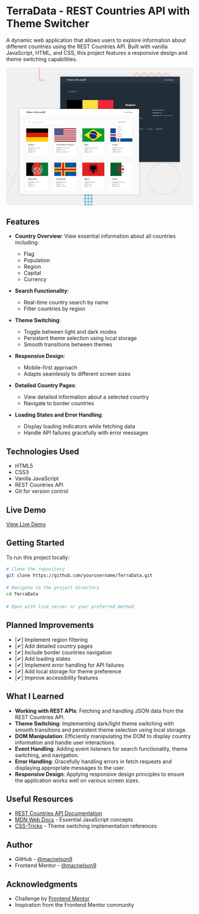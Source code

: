 # TerraData - REST Countries API with Theme Switcher

A dynamic web application that allows users to explore information about different countries using the REST Countries API. Built with vanilla JavaScript, HTML, and CSS, this project features a responsive design and theme switching capabilities.

![Project Preview](./design/desktop-preview.jpg)

## Features

- **Country Overview**: View essential information about all countries including:

  - Flag
  - Population
  - Region
  - Capital
  - Currency

- **Search Functionality**:

  - Real-time country search by name
  - Filter countries by region

- **Theme Switching**:

  - Toggle between light and dark modes
  - Persistent theme selection using local storage
  - Smooth transitions between themes

- **Responsive Design**:

  - Mobile-first approach
  - Adapts seamlessly to different screen sizes

- **Detailed Country Pages**:

  - View detailed information about a selected country
  - Navigate to border countries

- **Loading States and Error Handling**:
  - Display loading indicators while fetching data
  - Handle API failures gracefully with error messages

## Technologies Used

- HTML5
- CSS3
- Vanilla JavaScript
- REST Countries API
- Git for version control

## Live Demo

[View Live Demo](#) <!-- Add your deployed project link here -->

## Getting Started

To run this project locally:

```bash
# Clone the repository
git clone https://github.com/yourusername/TerraData.git

# Navigate to the project directory
cd TerraData

# Open with live server or your preferred method
```

## Planned Improvements

- [✔] Implement region filtering
- [✔] Add detailed country pages
- [✔] Include border countries navigation
- [✔] Add loading states
- [✔] Implement error handling for API failures
- [✔] Add local storage for theme preference
- [✔] Improve accessibility features

## What I Learned

- **Working with REST APIs**: Fetching and handling JSON data from the REST Countries API.
- **Theme Switching**: Implementing dark/light theme switching with smooth transitions and persistent theme selection using local storage.
- **DOM Manipulation**: Efficiently manipulating the DOM to display country information and handle user interactions.
- **Event Handling**: Adding event listeners for search functionality, theme switching, and navigation.
- **Error Handling**: Gracefully handling errors in fetch requests and displaying appropriate messages to the user.
- **Responsive Design**: Applying responsive design principles to ensure the application works well on various screen sizes.

## Useful Resources

- [REST Countries API Documentation](https://restcountries.com)
- [MDN Web Docs](https://developer.mozilla.org) - Essential JavaScript concepts
- [CSS-Tricks](https://css-tricks.com) - Theme switching implementation references

## Author

- GitHub - [@macnelson9](#)
- Frontend Mentor - [@macnelson9](#)

## Acknowledgments

- Challenge by [Frontend Mentor](https://www.frontendmentor.io)
- Inspiration from the Frontend Mentor community
